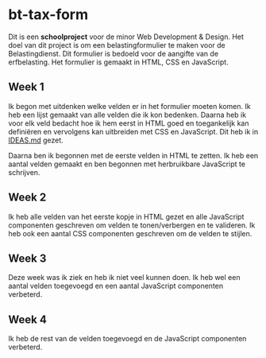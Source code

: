 # bt-tax-form

Dit is een **schoolproject** voor de minor Web Development & Design. Het doel van dit project is om een belastingformulier te maken voor de Belastingdienst. Dit formulier is bedoeld voor de aangifte van de erfbelasting. Het formulier is gemaakt in HTML, CSS en JavaScript.

## Week 1

Ik begon met uitdenken welke velden er in het formulier moeten komen. Ik heb een lijst gemaakt van alle velden die ik kon bedenken. Daarna heb ik voor elk veld bedacht hoe ik hem eerst in HTML goed en toegankelijk kan definiëren en vervolgens kan uitbreiden met CSS en JavaScript. Dit heb ik in [IDEAS.md](IDEAS.md) gezet.

Daarna ben ik begonnen met de eerste velden in HTML te zetten. Ik heb een aantal velden gemaakt en ben begonnen met herbruikbare JavaScript te schrijven.

## Week 2

Ik heb alle velden van het eerste kopje in HTML gezet en alle JavaScript componenten geschreven om velden te tonen/verbergen en te valideren. Ik heb ook een aantal CSS componenten geschreven om de velden te stijlen.

## Week 3

Deze week was ik ziek en heb ik niet veel kunnen doen. Ik heb wel een aantal velden toegevoegd en een aantal JavaScript componenten verbeterd.

## Week 4

Ik heb de rest van de velden toegevoegd en de JavaScript componenten verbeterd.